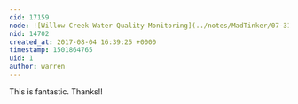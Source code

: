 ```yaml
---
cid: 17159
node: ![Willow Creek Water Quality Monitoring](../notes/MadTinker/07-31-2017/willow-creek-water-quality-monitoring)
nid: 14702
created_at: 2017-08-04 16:39:25 +0000
timestamp: 1501864765
uid: 1
author: warren
---
```


This is fantastic. Thanks!!